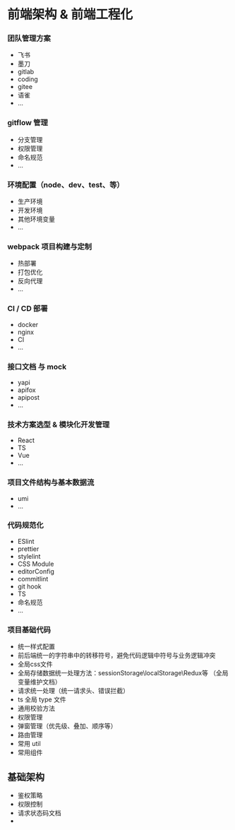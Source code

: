 # 前端架构 & 前端工程化

### 团队管理方案

- 飞书
- 墨刀
- gitlab
- coding
- gitee
- 语雀
- ...

### gitflow 管理

- 分支管理
- 权限管理
- 命名规范
- ...

### 环境配置（node、dev、test、等）

- 生产环境
- 开发环境
- 其他环境变量
- ...

### webpack 项目构建与定制

- 热部署
- 打包优化
- 反向代理
- ...

### CI / CD 部署

- docker
- nginx
- CI
- ...

### 接口文档 与 mock

- yapi
- apifox
- apipost
- ...

### 技术方案选型 & 模块化开发管理

- React
- TS
- Vue
- ...

### 项目文件结构与基本数据流

- umi
- ...

### 代码规范化

- ESlint
- prettier
- stylelint
- CSS Module
- editorConfig
- commitlint
- git hook
- TS
- 命名规范
- ...

### 项目基础代码

- 统一样式配置
- 前后端统一的字符串中的转移符号，避免代码逻辑中符号与业务逻辑冲突
- 全局css文件
- 全局存储数据统一处理方法：sessionStorage\localStorage\Redux等 （全局变量维护文档）
- 请求统一处理（统一请求头、错误拦截）
- ts 全局 type 文件
- 通用校验方法
- 权限管理
- 弹窗管理（优先级、叠加、顺序等）
- 路由管理
- 常用 util
- 常用组件

## 基础架构

- 鉴权策略
- 权限控制
- 请求状态码文档
-
